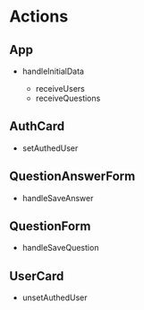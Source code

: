 # Actions

## App

- handleInitialData

  - receiveUsers
  - receiveQuestions

## AuthCard

- setAuthedUser

## QuestionAnswerForm

- handleSaveAnswer

## QuestionForm

- handleSaveQuestion

## UserCard

- unsetAuthedUser

